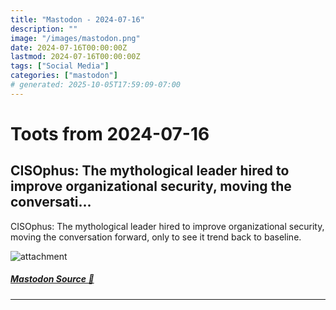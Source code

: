 ```yaml
---
title: "Mastodon - 2024-07-16"
description: ""
image: "/images/mastodon.png"
date: 2024-07-16T00:00:00Z
lastmod: 2024-07-16T00:00:00Z
tags: ["Social Media"]
categories: ["mastodon"]
# generated: 2025-10-05T17:59:09-07:00
---
```


# Toots from 2024-07-16

## CISOphus: The mythological leader hired to improve organizational security, moving the conversati...

CISOphus: The mythological leader hired to improve organizational security, moving the conversation forward, only to see it trend back to baseline.

![attachment](/mastodon/media/f4fe4ab985e509f1.jpeg)

##### [Mastodon Source 🐘](https://hachyderm.io/@mweagle/112796821723137414)

---

